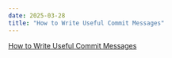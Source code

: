 ```yaml
---
date: 2025-03-28
title: "How to Write Useful Commit Messages"
---
```


[How to Write Useful Commit Messages](https://refactoringenglish.com/chapters/commit-messages/)
